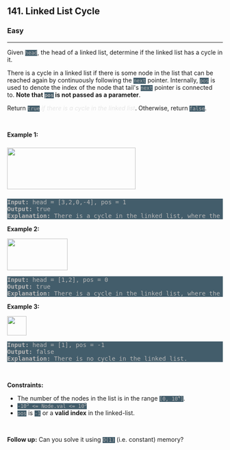 <h2>141. Linked List Cycle</h2><h3>Easy</h3><hr><div><p>Given <code style="background-color: rgb(67, 93, 107) !important; color: rgb(184, 184, 184) !important;">head</code>, the head of a linked list, determine if the linked list has a cycle in it.</p>

<p>There is a cycle in a linked list if there is some node in the list that can be reached again by continuously following the&nbsp;<code style="background-color: rgb(67, 93, 107) !important; color: rgb(184, 184, 184) !important;">next</code>&nbsp;pointer. Internally, <code style="background-color: rgb(67, 93, 107) !important; color: rgb(184, 184, 184) !important;">pos</code>&nbsp;is used to denote the index of the node that&nbsp;tail's&nbsp;<code style="background-color: rgb(67, 93, 107) !important; color: rgb(184, 184, 184) !important;">next</code>&nbsp;pointer is connected to.&nbsp;<strong>Note that&nbsp;<code style="background-color: rgb(67, 93, 107) !important; color: rgb(184, 184, 184) !important;">pos</code>&nbsp;is not passed as a parameter</strong>.</p>

<p>Return&nbsp;<code style="background-color: rgb(67, 93, 107) !important; color: rgb(184, 184, 184) !important;">true</code><em style="color: rgb(230, 230, 230) !important;"> if there is a cycle in the linked list</em>. Otherwise, return <code style="background-color: rgb(67, 93, 107) !important; color: rgb(184, 184, 184) !important;">false</code>.</p>

<p>&nbsp;</p>
<p><strong>Example 1:</strong></p>
<img alt="" src="https://assets.leetcode.com/uploads/2018/12/07/circularlinkedlist.png" style="width: 300px; height: 97px; margin-top: 8px; margin-bottom: 8px; color: rgb(0, 0, 0) !important;">
<pre style="background-color: rgb(67, 93, 107) !important; color: rgb(184, 184, 184) !important;"><strong>Input:</strong> head = [3,2,0,-4], pos = 1
<strong>Output:</strong> true
<strong>Explanation:</strong> There is a cycle in the linked list, where the tail connects to the 1st node (0-indexed).
</pre>

<p><strong>Example 2:</strong></p>
<img alt="" src="https://assets.leetcode.com/uploads/2018/12/07/circularlinkedlist_test2.png" style="width: 141px; height: 74px; color: rgb(0, 0, 0) !important;">
<pre style="background-color: rgb(67, 93, 107) !important; color: rgb(184, 184, 184) !important;"><strong>Input:</strong> head = [1,2], pos = 0
<strong>Output:</strong> true
<strong>Explanation:</strong> There is a cycle in the linked list, where the tail connects to the 0th node.
</pre>

<p><strong>Example 3:</strong></p>
<img alt="" src="https://assets.leetcode.com/uploads/2018/12/07/circularlinkedlist_test3.png" style="width: 45px; height: 45px; color: rgb(0, 0, 0) !important;">
<pre style="background-color: rgb(67, 93, 107) !important; color: rgb(184, 184, 184) !important;"><strong>Input:</strong> head = [1], pos = -1
<strong>Output:</strong> false
<strong>Explanation:</strong> There is no cycle in the linked list.
</pre>

<p>&nbsp;</p>
<p><strong>Constraints:</strong></p>

<ul>
	<li>The number of the nodes in the list is in the range <code style="background-color: rgb(67, 93, 107) !important; color: rgb(184, 184, 184) !important;">[0, 10<sup>4</sup>]</code>.</li>
	<li><code style="background-color: rgb(67, 93, 107) !important; color: rgb(184, 184, 184) !important;">-10<sup>5</sup> &lt;= Node.val &lt;= 10<sup>5</sup></code></li>
	<li><code style="background-color: rgb(67, 93, 107) !important; color: rgb(184, 184, 184) !important;">pos</code> is <code style="background-color: rgb(67, 93, 107) !important; color: rgb(184, 184, 184) !important;">-1</code> or a <strong>valid index</strong> in the linked-list.</li>
</ul>

<p>&nbsp;</p>
<p><strong>Follow up:</strong> Can you solve it using <code style="background-color: rgb(67, 93, 107) !important; color: rgb(184, 184, 184) !important;">O(1)</code> (i.e. constant) memory?</p>
</div>